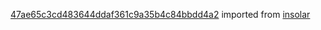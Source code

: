 [47ae65c3cd483644ddaf361c9a35b4c84bbdd4a2](https://github.com/insolar/insolar/commit/47ae65c3cd483644ddaf361c9a35b4c84bbdd4a2) imported from [insolar](https://github.com/insolar/insolar)
